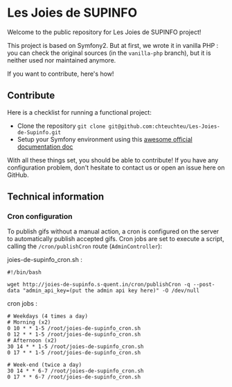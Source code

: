 # Les Joies de SUPINFO
Welcome to the public repository for Les Joies de SUPINFO project!

This project is based on Symfony2. But at first, we wrote it in vanilla PHP :
you can check the original sources (in the `vanilla-php` branch), but it is neither used nor maintained anymore.

If you want to contribute, here's how!

## Contribute
Here is a checklist for running a functional project:

* Clone the repository
        `git clone git@github.com:chteuchteu/Les-Joies-de-Supinfo.git`
* Setup your Symfony environment using this [awesome official documentation doc](http://symfony.com/doc/current/book/installation.html)

With all these things set, you should be able to contribute! If you have any configuration problem, don't hesitate to contact us or open an issue here on GitHub.

## Technical information
### Cron configuration
To publish gifs without a manual action, a cron is configured on the server to automatically publish accepted gifs.
Cron jobs are set to execute a script, calling the `/cron/publishCron` route (`AdminController`):

joies-de-supinfo_cron.sh :

    #!/bin/bash
    
    wget http://joies-de-supinfo.s-quent.in/cron/publishCron -q --post-data "admin_api_key=(put the admin api key here)" -O /dev/null

cron jobs :

	# Weekdays (4 times a day)
	# Morning (x2)
	0 10 * * 1-5 /root/joies-de-supinfo_cron.sh
	0 12 * * 1-5 /root/joies-de-supinfo_cron.sh
	# Afternoon (x2)
	30 14 * * 1-5 /root/joies-de-supinfo_cron.sh
	0 17 * * 1-5 /root/joies-de-supinfo_cron.sh
	
	# Week-end (twice a day)
	30 14 * * 6-7 /root/joies-de-supinfo_cron.sh
	0 17 * * 6-7 /root/joies-de-supinfo_cron.sh

